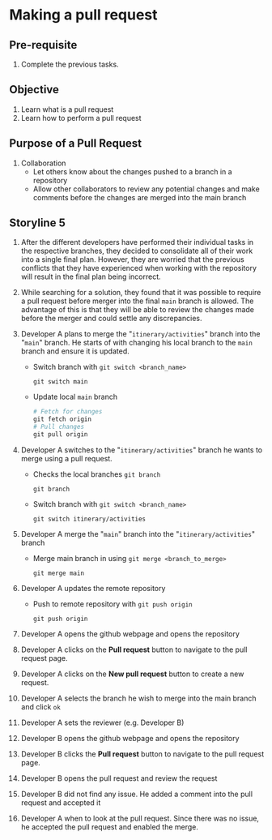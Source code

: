 # Making a pull request

## Pre-requisite
1. Complete the previous tasks.

## Objective
1. Learn what is a pull request
2. Learn how to perform a pull request

## Purpose of a Pull Request
1. Collaboration
    - Let others know about the changes pushed to a branch in a repository
    - Allow other collaborators to review any potential changes and make comments before the changes are merged into the main branch

## Storyline 5
1. After the different developers have performed their individual tasks in the respective branches, they decided to consolidate all of their work into a single final plan. However, they are worried that the previous conflicts that they have experienced when working with the repository will result in the final plan being incorrect. 

2. While searching for a solution, they found that it was possible to require a pull request before merger into the final `main` branch is allowed. The advantage of this is that they will be able to review the changes made before the merger and could settle any discrepancies.

2. Developer A plans to merge the "`itinerary/activities`" branch into the "`main`" branch. He starts of with changing his local branch to the `main` branch and ensure it is updated.

    - Switch branch with `git switch <branch_name>`
         ```
        git switch main
        ```
    - Update local `main` branch
        ```ps1
        # Fetch for changes
        git fetch origin
        # Pull changes
        git pull origin
        ```

3. Developer A switches to the "`itinerary/activities`" branch he wants to merge using a pull request.

    - Checks the local branches `git branch`
        ```
        git branch
        ```
    - Switch branch with `git switch <branch_name>`
         ```
        git switch itinerary/activities
        ```

4. Developer A merge the "`main`" branch into the "`itinerary/activities`" branch

    - Merge main branch in using `git merge <branch_to_merge>`
        ```
        git merge main
        ```

5. Developer A updates the remote repository
    
    - Push to remote repository with `git push origin`
        ```
        git push origin
        ```

6. Developer A opens the github webpage and opens the repository

7. Developer A clicks on the **Pull request** button to navigate to the pull request page.

8. Developer A clicks on the **New pull request** button to create a new request.

9. Developer A selects the branch he wish to merge into the main branch and click `ok`

10. Developer A sets the reviewer (e.g. Developer B)

11. Developer B opens the github webpage and opens the repository

12. Developer B clicks the **Pull request** button to navigate to the pull request page.

13. Developer B opens the pull request and review the request

14. Developer B did not find any issue. He added a comment into the pull request and accepted it

15. Developer A when to look at the pull request. Since there was no issue, he accepted the pull request and enabled the merge.

